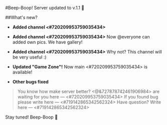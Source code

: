#Beep-Boop! Server updated to v.1.1 🥳

##What's new?

- **Added channel <#720209953759035434>**

- **Added channel <#720209953759035434>**
  Now @everyone can added own pics. We have gallery!

- **Added channel <#720209953759035434>**
  Why not? This channel will be very useful :)

- **Updated "Game Zone"!**
  Now main <#720209953759035434> is available!

- **Other bugs fixed**

> You know how make server better? <@&727878742461906984> are waiting for you here — <#720209953759035434>
> If you found bug please write here — <#719142865342562324>
> Have question? Write here — <#719142865342562324>

Stay tuned! Beep-Boop 🤖
